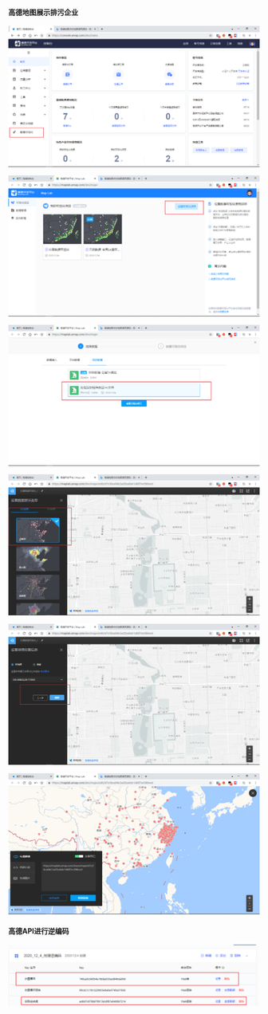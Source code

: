 #### 高德地图展示排污企业

![](./images/1_登录后点击数据可视化.PNG)



![](./images/2_创建可视化项目.PNG)



![](./images/3_导入数据.PNG)



![](./images/4_选择点类型，因为处理的经纬度就是这样.PNG)



![](./images/5_确定展示.PNG)



![](./images/6_展示完毕.PNG)



#### 高德API进行逆编码

![](./images/7_地图逆编码.PNG)